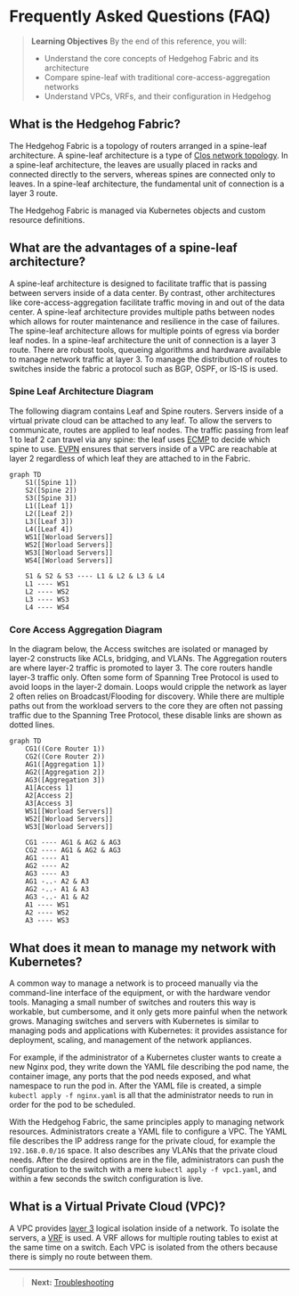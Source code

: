 <!-- Diátaxis: Reference -->

# Frequently Asked Questions (FAQ)

> **Learning Objectives**
> By the end of this reference, you will:
> - Understand the core concepts of Hedgehog Fabric and its architecture
> - Compare spine-leaf with traditional core-access-aggregation networks
> - Understand VPCs, VRFs, and their configuration in Hedgehog

## What is the Hedgehog Fabric?

The Hedgehog Fabric is a topology of routers arranged in a spine-leaf architecture. A spine-leaf architecture is a type of [Clos network topology](https://en.wikipedia.org/wiki/Clos_network). In a spine-leaf architecture, the leaves are usually placed in racks and connected directly to the servers, whereas spines are connected only to leaves. In a spine-leaf architecture, the fundamental unit of connection is a layer 3 route.

The Hedgehog Fabric is managed via Kubernetes objects and custom resource definitions.

## What are the advantages of a spine-leaf architecture?

A spine-leaf architecture is designed to facilitate traffic that is passing between servers inside of a data center. By contrast, other architectures like core-access-aggregation facilitate traffic moving in and out of the data center. A spine-leaf architecture provides multiple paths between nodes which allows for router maintenance and resilience in the case of failures. The spine-leaf architecture allows for multiple points of egress via border leaf nodes. In a spine-leaf architecture the unit of connection is a layer 3 route. There are robust tools, queueing algorithms and hardware available to manage network traffic at layer 3. To manage the distribution of routes to switches inside the fabric a protocol such as BGP, OSPF, or IS-IS is used. 

### Spine Leaf Architecture Diagram

The following diagram contains Leaf and Spine routers. Servers inside of a virtual private cloud can be attached to any leaf. To allow the servers to communicate, routes are applied to leaf nodes. The traffic passing from leaf 1 to leaf 2 can travel via any spine: the leaf uses [ECMP](https://en.wikipedia.org/wiki/Equal-cost_multi-path_routing) to decide which spine to use. [EVPN](https://en.wikipedia.org/wiki/Ethernet_VPN) ensures that servers inside of a VPC are reachable at layer 2 regardless of which leaf they are attached to in the Fabric. 

```mermaid
graph TD
    S1([Spine 1])
    S2([Spine 2])
    S3([Spine 3])
    L1([Leaf 1])
    L2([Leaf 2])
    L3([Leaf 3])
    L4([Leaf 4])
    WS1[[Worload Servers]]
    WS2[[Worload Servers]]
    WS3[[Worload Servers]]
    WS4[[Worload Servers]]

    S1 & S2 & S3 ---- L1 & L2 & L3 & L4 
    L1 ---- WS1
    L2 ---- WS2
    L3 ---- WS3
    L4 ---- WS4
```

### Core Access Aggregation Diagram

In the diagram below, the Access switches are isolated or managed by layer-2 constructs like ACLs, bridging, and VLANs. The Aggregation routers are where layer-2 traffic is promoted to layer 3. The core routers handle layer-3 traffic only. Often some form of Spanning Tree Protocol is used to avoid loops in the layer-2 domain. Loops would cripple the network as layer 2 often relies on Broadcast/Flooding for discovery. While there are multiple paths out from the workload servers to the core they are often not passing traffic due to the Spanning Tree Protocol, these disable links are shown as dotted lines.

```mermaid
graph TD
    CG1((Core Router 1))
    CG2((Core Router 2))
    AG1([Aggregation 1])
    AG2([Aggregation 2])
    AG3([Aggregation 3])
    A1[Access 1]
    A2[Access 2]
    A3[Access 3]
    WS1[[Worload Servers]]
    WS2[[Worload Servers]]
    WS3[[Worload Servers]]

    CG1 ---- AG1 & AG2 & AG3
    CG2 ---- AG1 & AG2 & AG3
    AG1 ---- A1 
    AG2 ---- A2 
    AG3 ---- A3 
    AG1 -..- A2 & A3
    AG2 -..- A1 & A3
    AG3 -..- A1 & A2
    A1 ---- WS1
    A2 ---- WS2
    A3 ---- WS3
```

## What does it mean to manage my network with Kubernetes?

A common way to manage a network is to proceed manually via the command-line interface of the equipment, or with the hardware vendor tools. Managing a small number of switches and routers this way is workable, but cumbersome, and it only gets more painful when the network grows. Managing switches and servers with Kubernetes is similar to managing pods and applications with Kubernetes: it provides assistance for deployment, scaling, and management of the network appliances.

For example, if the administrator of a Kubernetes cluster wants to create a new Nginx pod, they write down the YAML file describing the pod name, the container image, any ports that the pod needs exposed, and what namespace to run the pod in. After the YAML file is created, a simple `kubectl apply -f nginx.yaml` is all that the administrator needs to run in order for the pod to be scheduled. 

With the Hedgehog Fabric, the same principles apply to managing network resources. Administrators create a YAML file to configure a VPC. The YAML file describes the IP address range for the private cloud, for example the `192.168.0.0/16` space. It also describes any VLANs that the private cloud needs. After the desired options are in the file, administrators can push the configuration to the switch with a mere `kubectl apply -f vpc1.yaml`, and within a few seconds the switch configuration is live.

## What is a Virtual Private Cloud (VPC)?

A VPC provides [layer 3](https://en.wikipedia.org/wiki/Network_layer) logical isolation inside of a network. To isolate the servers, a [VRF](https://en.wikipedia.org/wiki/Virtual_routing_and_forwarding) is used. A VRF allows for multiple routing tables to exist at the same time on a switch. Each VPC is isolated from the others because there is simply no route between them.

---

> **Next:** [Troubleshooting](../troubleshooting/overview.md)
